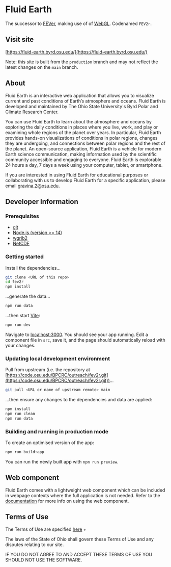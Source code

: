 # Fluid Earth

The successor to [FEVer](https://fever.byrd.osu.edu), making use of of
[WebGL](https://en.wikipedia.org/wiki/WebGL). Codenamed `FEV2r`.

## Visit site

[https://fluid-earth.byrd.osu.edu/](https://fluid-earth.byrd.osu.edu/)

Note: this site is built from the `production` branch and may not reflect the
latest changes on the `main` branch.

## About

Fluid Earth is an interactive web application that allows you to visualize
current and past conditions of Earth’s atmosphere and oceans. Fluid Earth is
developed and maintained by The Ohio State University's Byrd Polar and Climate
Research Center.

You can use Fluid Earth to learn about the atmosphere and oceans by exploring
the daily conditions in places where you live, work, and play or examining whole
regions of the planet over years. In particular, Fluid Earth provides hands-on
visualizations of conditions in polar regions, changes they are undergoing, and
connections between polar regions and the rest of the planet. An open-source
application, Fluid Earth is a vehicle for modern Earth science communication,
making information used by the scientific community accessible and engaging to
everyone. Fluid Earth is explorable 24 hours a day, 7 days a week using your
computer, tablet, or smartphone.

If you are interested in using Fluid Earth for educational purposes or
collaborating with us to develop Fluid Earth for a specific application, please
email [gravina.2@osu.edu](mailto:gravina.2@osu.edu).

## Developer Information

### Prerequisites

- [git](https://git-scm.com/)
- [Node.js (version >= 14)](https://nodejs.org)
- [wgrib2](https://www.cpc.ncep.noaa.gov/products/wesley/wgrib2/)
- [NetCDF](https://www.unidata.ucar.edu/downloads/netcdf/)

### Getting started

Install the dependencies...

```bash
git clone <URL of this repo>
cd fev2r
npm install
```

...generate the data...

```bash
npm run data
```

...then start [Vite](https://vitejs.dev/):

```bash
npm run dev
```

Navigate to [localhost:3000](http://localhost:3000). You should see your app
running. Edit a component file in `src`, save it, and the page should
automatically reload with your changes.

### Updating local development environment

Pull from upstream (i.e. the repository at
[https://code.osu.edu/BPCRC/outreach/fev2r.git](https://code.osu.edu/BPCRC/outreach/fev2r.git))...

```bash
git pull <URL or name of upstream remote> main
```

...then ensure any changes to the dependencies and data are applied:

```bash
npm install
npm run clean
npm run data
```

### Building and running in production mode

To create an optimised version of the app:

```bash
npm run build:app
```

You can run the newly built app with `npm run preview`.

## Web component

Fluid Earth comes with a lightweight web component which can be included in
webpage contexts where the full application is not needed. Refer to the
[documentation](exports/webcomponent/README.md) for more info on using the
web component.

## Terms of Use

The Terms of Use are specified [here](LICENSE) +

The laws of the State of Ohio shall govern these Terms of Use and any disputes
relating to our site.

IF YOU DO NOT AGREE TO AND ACCEPT THESE TERMS OF USE YOU SHOULD NOT USE THE
SOFTWARE.

